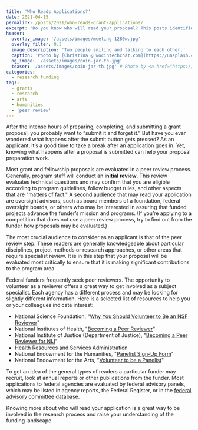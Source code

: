```yaml
---
title: 'Who Reads Applications?'
date: 2021-04-15
permalink: /posts/2021/who-reads-grant-applications/
excerpt: 'Do you know who will read your proposal? This posts identifies some of the audiences who will read your proposal, and the questions they will ask.'
header:
  overlay_image: '/assets/images/meeting-1280w.jpg'
  overlay_filter: 0.3
  image_description: 'Two people smiling and talking to each other.'
  caption: 'Photo by [Christina @ wocintechchat.com](https://unsplash.com/@wocintechchat?utm_source=unsplash&amp;utm_medium=referral&amp;utm_content=creditCopyText) on Unsplash'
  og_image: '/assets/images/coin-jar-th.jpg'
  teaser: '/assets/images/coin-jar-th.jpg' # Photo by <a href="https://unsplash.com/@f7photo?utm_source=unsplash&amp;utm_medium=referral&amp;utm_content=creditCopyText">Michael Longmire</a> on <a href="https://unsplash.com/s/photos/money?utm_source=unsplash&amp;utm_medium=referral&amp;utm_content=creditCopyText">Unsplash</a>
categories:
  - research funding
tags:
  - grants
  - research
  - arts
  - humanities
  - 'peer review'
---
```


After the intense hours of preparing, completing, and submitting a grant proposal, you probably want to “submit it and forget it.” But have you ever wondered what happens after the submit button gets pressed? As an applicant, it’s a good time to take a break after an application goes in. Yet, knowing what happens after a proposal is submitted can help your proposal preparation work. 

Most grant and fellowship proposals are evaluated in a peer review process. Generally, program staff will conduct an **initial review**. This review evaluates technical questions and may confirm that you are eligible according to program guidelines, follow budget rules, and other aspects that are "matters of fact." A second audience that may read your application are oversight advisors, such as board members of a foundation, federal oversight boards, or others who may be interested in assuring that funded projects advance the funder’s mission and programs. (If you’re applying to a competition that does not use a peer review process, try to find out from the funder how proposals may be evaluated.)  

The most crucial audience to consider as an applicant is that of the peer review step. These readers are generally knowledgeable about particular disciplines, project methods or research approaches, or other areas that require specialist review. It is in this step that your proposal will be evaluated most critically to ensure that it is making significant contributions to the program area. 

Federal funders frequently seek peer reviewers. The opportunity to volunteer as a reviewer offers a great way to get involved as a subject specialist. Each agency has a different process and may be looking for slightly different information. Here is a selected list of resources to help you or your colleagues indicate interest:

* National Science Foundation, "[Why You Should Volunteer to Be an NSF Reviewer](https://www.nsf.gov/bfa/dias/policy/merit_review/reviewer.jsp)"
* National Institutes of Health, "[Becoming a Peer Reviewer](https://grants.nih.gov/grants/peer/becoming_peer_reviewer.htm)"
* National Institute of Justice (Department of Justice), "[Becoming a Peer Reviewer for NIJ](https://nij.ojp.gov/funding/becoming-peer-reviewer-nij)"
* [Health Resources and Services Administration](https://rrm.grantsolutions.gov/AgencyPortal/hrsa.aspx)
* National Endowment for the Humanities, "[Panelist Sign-Up Form](https://securegrants.neh.gov/signup/)"
* National Endowment for the Arts, "[Volunteer to be a Panelist](https://www.arts.gov/form/volunteer-to-be-a-national-endowment-for-the-arts-panelist)"

To get an idea of the general types of readers a particular funder may recruit, look at annual reports or other publications from the funder. Most applications to federal agencies are evaluated by federal advisory panels, which may be listed in agency reports, the Federal Register, or in the [federal advisory committee database](https://www.facadatabase.gov/FACA/apex/FACAPublicSearch). 

Knowing more about who will read your application is a great way to be involved in the research process and raise your understanding of the funding landscape.